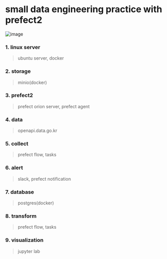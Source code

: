 # small data engineering practice with prefect2

![image](https://user-images.githubusercontent.com/8120623/192447382-8a8c31ee-6331-4b0b-90a9-237864e5bb3a.png)

### 1. linux server
> ubuntu server, docker

### 2. storage
> minio(docker)

### 3. prefect2
> prefect orion server, prefect agent

### 4. data
> openapi.data.go.kr

### 5. collect
> prefect flow, tasks

### 6. alert
> slack, prefect notification

### 7. database
> postgres(docker)

### 8. transform
> prefect flow, tasks

### 9. visualization
> jupyter lab

